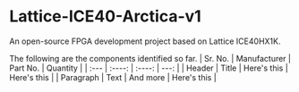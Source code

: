 # Lattice-ICE40-Arctica-v1
An open-source FPGA development project based on Lattice ICE40HX1K.

The following are the components identified so far.
| Sr. No.      | Manufacturer | Part No.     | Quantity |
| :---        |    :----:   | :----:   |         ---: |
| Header      | Title       | Here's this   | Here's this   |
| Paragraph   | Text        | And more      | Here's this   |
